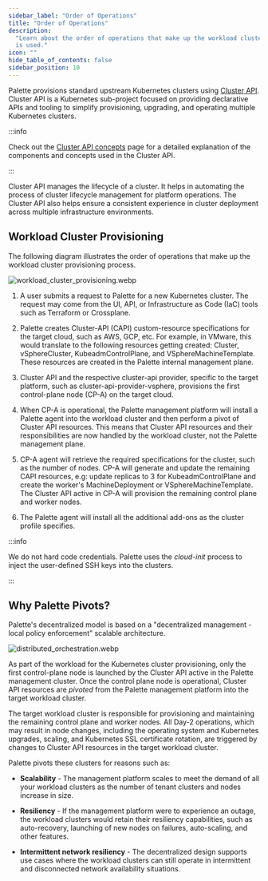 ```yaml
---
sidebar_label: "Order of Operations"
title: "Order of Operations"
description:
  "Learn about the order of operations that make up the workload cluster provisioning process in Palette and how Cluster API
  is used."
icon: ""
hide_table_of_contents: false
sidebar_position: 10
---
```


Palette provisions standard upstream Kubernetes clusters using [Cluster API](https://cluster-api.sigs.k8s.io/). Cluster
API is a Kubernetes sub-project focused on providing declarative APIs and tooling to simplify provisioning, upgrading,
and operating multiple Kubernetes clusters.

:::info

Check out the [Cluster API concepts](https://cluster-api.sigs.k8s.io/user/concepts) page for a detailed explanation of
the components and concepts used in the Cluster API.

:::

Cluster API manages the lifecycle of a cluster. It helps in automating the process of cluster lifecycle management for
platform operations. The Cluster API also helps ensure a consistent experience in cluster deployment across multiple
infrastructure environments.

## Workload Cluster Provisioning

The following diagram illustrates the order of operations that make up the workload cluster provisioning process.

![workload_cluster_provisioning.webp](/architecture_orchestartion-spectrocloud_provision-flow.webp)

1. A user submits a request to Palette for a new Kubernetes cluster. The request may come from the UI, API, or
   Infrastructure as Code (IaC) tools such as Terraform or Crossplane.

2. Palette creates Cluster-API (CAPI) custom-resource specifications for the target cloud, such as AWS, GCP, etc. For
   example, in VMware, this would translate to the following resources getting created: Cluster, vSphereCluster,
   KubeadmControlPlane, and VSphereMachineTemplate. These resources are created in the Palette internal management
   plane.

3. Cluster API and the respective cluster-api provider, specific to the target platform, such as
   cluster-api-provider-vsphere, provisions the first control-plane node (CP-A) on the target cloud.

4. When CP-A is operational, the Palette management platform will install a Palette agent into the workload cluster and
   then perform a pivot of Cluster API resources. This means that Cluster API resources and their responsibilities are
   now handled by the workload cluster, not the Palette management plane.

5. CP-A agent will retrieve the required specifications for the cluster, such as the number of nodes. CP-A will generate
   and update the remaining CAPI resources, e.g: update replicas to 3 for KubeadmControlPlane and create the worker's
   MachineDeployment or VSphereMachineTemplate. The Cluster API active in CP-A will provision the remaining control
   plane and worker nodes.

6. The Palette agent will install all the additional add-ons as the cluster profile specifies.

:::info

We do not hard code credentials. Palette uses the _cloud-init_ process to inject the user-defined SSH keys into the
clusters.

:::

## Why Palette Pivots?

Palette's decentralized model is based on a "decentralized management - local policy enforcement" scalable architecture.

![distributed_orchestration.webp](/architecture_orchestartion-spectrocloud_distributed-flow.webp)

As part of the workload for the Kubernetes cluster provisioning, only the first control-plane node is launched by the Cluster
API active in the Palette management cluster. Once the control plane node is operational, Cluster API resources are
_pivoted_ from the Palette management platform into the target workload cluster.

The target workload cluster is responsible for provisioning and maintaining the remaining control plane and worker
nodes. All Day-2 operations, which may result in node changes, including the operating system and Kubernetes upgrades,
scaling, and Kubernetes SSL certificate rotation, are triggered by changes to Cluster API resources in the target
workload cluster.

Palette pivots these clusters for reasons such as:

- **Scalability** - The management platform scales to meet the demand of all your workload clusters as the number of
  tenant clusters and nodes increase in size.

- **Resiliency** - If the management platform were to experience an outage, the workload clusters would retain their
  resiliency capabilities, such as auto-recovery, launching of new nodes on failures, auto-scaling, and other features.

- **Intermittent network resiliency** - The decentralized design supports use cases where the workload clusters can
  still operate in intermittent and disconnected network availability situations.
